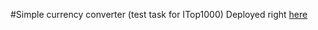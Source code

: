 #Simple currency converter (test task for ITop1000)
Deployed right [here](https://itop-test-task.vercel.app/)
